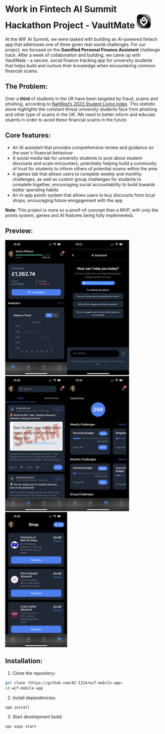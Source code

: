 # Work in Fintech AI Summit Hackathon Project - VaultMate <img src="assets/images/vault-logo-dark.svg" width="45">

At the WIF AI Summit, we were tasked with building an AI-powered fintech app that addresses one of three given real-world challenges. For our project, we focused on the **Gamified Personal Finance Assistant** challenge track. After a week of collaboration and building, we came up with VaultMate - a secure, social finance tracking app for university students that helps build and nurture their knowledge when encountering common financial scams.

## The Problem:
Over a **third** of students in the UK have been targeted by fraud, scams and phishing, according to [NatWest’s 2023 Student Living Index](https://www.natwestgroup.com/news-and-insights/news-room/press-releases/financial-capability-and-learning/2023/aug/one-in-three-students-targeted-by-fraudsters.html). This statistic alone highlights the constant threat university students face from phishing and other type of scams in the UK. We need to better inform and educate stuents in order to avoid these financial scams in the future.

## Core features:
- An AI assistant that provides comprehensive review and guidance on the user's financial behaviour
- A social media tab for university students to post about student discounts and scam encounters, potentially helping build a community of trust for students to inform others of potential scams within the area
- A games tab that allows users to complete weekly and monthly challenges, as well as custom group challenges for students to complete together, encouraging social accountability to build towards better spending habits
- An in-app points system that allows users to buy discounts from local shops, encouraging future enngagement with the app

**Note**: This project is more so a proof-of-concept than a MVP, with only the points system, games and AI features being fully implemented.

## Preview:
<img src="preview/preview_01.PNG" alt="Home Page" width="200"><img src="preview/preview_02.PNG" alt="AI Assistant Page" width="200"><img src="preview/preview_03.PNG" alt="Community Page" width="200"><img src="preview/preview_04.PNG" alt="Games & Challenges Page" width="200"><img src="preview/preview_05.PNG" alt="Shop Page" width="200">

## Installation:
1. Clone the repository:  
```bash
git clone <https://github.com/AI-I224/wif-mobile-app>
cd wif-mobile-app
```

2. Install dependencies:
```bash
npm install
```

3. Start development build:
```bash
npx expo start
```
